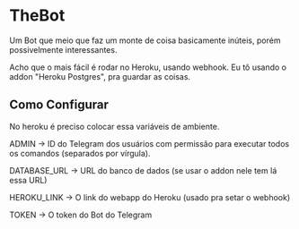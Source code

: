 # TheBot
Um Bot que meio que faz um monte de coisa basicamente inúteis, porém possivelmente interessantes.

Acho que o mais fácil é rodar no Heroku, usando webhook.
Eu tô usando o addon "Heroku Postgres", pra guardar as coisas.

## Como Configurar
No heroku é preciso colocar essa variáveis de ambiente.

ADMIN -> ID do Telegram dos usuários com permissão para executar todos os comandos (separados por vírgula).

DATABASE_URL -> URL do banco de dados (se usar o addon nele tem lá essa URL)

HEROKU_LINK -> O link do webapp do Heroku (usado pra setar o webhook)

TOKEN -> O token do Bot do Telegram
